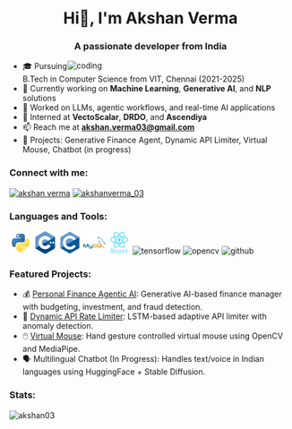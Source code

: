 <h1 align="center">Hi👋, I'm Akshan Verma</h1>
<h3 align="center">A passionate developer from India</h3>

<img align="right" alt="coding" width="400" src="https://external-content.duckduckgo.com/iu/?u=https%3A%2F%2Ftse1.mm.bing.net%2Fth%3Fid%3DOIP.5CZwLt-HSxgaztHi-lxs3gHaFj%26pid%3DApi&f=1&ipt=53c0c96127440eb627afe8e602c2b1e0afa519d4a0b3e56acc181b093070ce62&ipo=images">

- 🎓 Pursuing B.Tech in Computer Science from VIT, Chennai (2021-2025)  
- 🌱 Currently working on **Machine Learning**, **Generative AI**, and **NLP** solutions  
- 🧠 Worked on LLMs, agentic workflows, and real-time AI applications  
- 💼 Interned at **VectoScalar**, **DRDO**, and **Ascendiya**  
- 📫 Reach me at **akshan.verma03@gmail.com**  
- 🧩 Projects: Generative Finance Agent, Dynamic API Limiter, Virtual Mouse, Chatbot (in progress)

<h3 align="left">Connect with me:</h3>
<p align="left">
<a href="https://linkedin.com/in/akshan-verma03/" target="blank"><img align="center" src="https://raw.githubusercontent.com/rahuldkjain/github-profile-readme-generator/master/src/images/icons/Social/linked-in-alt.svg" alt="akshan verma" height="30" width="40" /></a>
<a href="https://instagram.com/akshanverma_03" target="blank"><img align="center" src="https://raw.githubusercontent.com/rahuldkjain/github-profile-readme-generator/master/src/images/icons/Social/instagram.svg" alt="akshanverma_03" height="30" width="40" /></a>
</p>

<h3 align="left">Languages and Tools:</h3>
<p align="left">
  <img src="https://raw.githubusercontent.com/devicons/devicon/master/icons/python/python-original.svg" alt="python" width="40" height="40"/> 
  <img src="https://raw.githubusercontent.com/devicons/devicon/master/icons/cplusplus/cplusplus-original.svg" alt="cplusplus" width="40" height="40"/> 
  <img src="https://raw.githubusercontent.com/devicons/devicon/master/icons/c/c-original.svg" alt="c" width="40" height="40"/>
  <img src="https://raw.githubusercontent.com/devicons/devicon/master/icons/mysql/mysql-original-wordmark.svg" alt="mysql" width="40" height="40"/>
  <img src="https://raw.githubusercontent.com/devicons/devicon/master/icons/react/react-original-wordmark.svg" alt="react" width="40" height="40"/>
  <img src="https://www.vectorlogo.zone/logos/tensorflow/tensorflow-icon.svg" alt="tensorflow" width="40" height="40"/>
  <img src="https://cdn.jsdelivr.net/gh/devicons/devicon/icons/opencv/opencv-original.svg" alt="opencv" width="40" height="40"/>
  <img src="https://cdn.jsdelivr.net/gh/devicons/devicon/icons/github/github-original.svg" alt="github" width="40" height="40"/>
</p>

<h3 align="left">Featured Projects:</h3>

- 💰 [Personal Finance Agentic AI](https://github.com/Akshan03/Personal-Finance-Agent): Generative AI-based finance manager with budgeting, investment, and fraud detection.
- 🚦 [Dynamic API Rate Limiter](https://github.com/Akshan03/Dynamic-API-Limiter): LSTM-based adaptive API limiter with anomaly detection.
- 🖱️ [Virtual Mouse](https://github.com/Akshan03/Virtual-Mouse): Hand gesture controlled virtual mouse using OpenCV and MediaPipe.
- 🗣️ Multilingual Chatbot (In Progress): Handles text/voice in Indian languages using HuggingFace + Stable Diffusion.

<h3 align="left">Stats:</h3>
<p><img align="center" src="https://github-readme-stats.vercel.app/api/top-langs?username=akshan03&show_icons=true&locale=en&layout=compact" alt="akshan03" /></p>
